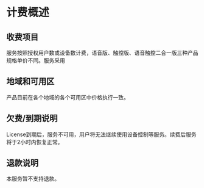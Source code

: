 # 计费概述
**收费项目**
---
服务按照授权用户数或设备数计费，语音版、触控版、语音触控二合一版三种产品规格单价不同。服务采用

**地域和可用区**
---
产品目前在各个地域的各个可用区中价格执行一致。

**欠费/到期说明**
---
License到期后，服务不可用，用户将无法继续使用设备控制等服务。续费后服务将于2小时内恢复正常。

**退款说明**
---
本服务暂不支持退款。
